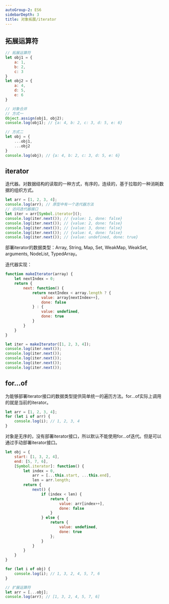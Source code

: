 ```yaml
---
autoGroup-2: ES6
sidebarDepth: 3
title: 对象拓展/iterator
---
```


## 拓展运算符
```js
// 拓展运算符
let obj1 = {
    a: 1,
    b: 2,
    c: 3
}
let obj2 = {
    a: 4,
    d: 5,
    e: 6
}

// 对象合并
// 方式一
Object.assign(obj1, obj2);
console.log(obj1); // {a: 4, b: 2, c: 3, d: 5, e: 6}

// 方式二
let obj = {
    ...obj1,
    ...obj2
}
console.log(obj); // {a: 4, b: 2, c: 3, d: 5, e: 6}
```

## iterator
迭代器。对数据结构的读取的一种方式，有序的，连续的，基于拉取的一种消耗数据的组织方式。
```js
let arr = [1, 2, 3, 4];
console.log(arr); // 原型中有一个迭代器方法
// 访问迭代器接口
let iter = arr[Symbol.iterator]();
console.log(iter.next()); // {value: 1, done: false}
console.log(iter.next()); // {value: 2, done: false}
console.log(iter.next()); // {value: 3, done: false}
console.log(iter.next()); // {value: 4, done: false}
console.log(iter.next()); // {value: undefined, done: true}
```
部署iterator的数据类型：Array, String, Map, Set, WeakMap, WeakSet, arguments, NodeList, TypedArray。

迭代器实现：
```js
function makeIterator(array) {
    let nextIndex = 0;
    return {
        next: function() {
            return nextIndex < array.length ? {
                value: array[nextIndex++],
                done: false
            } : {
                value: undefined,
                done: true
            }
        }
    }
}

let iter = makeIterator([1, 2, 3, 4]);
console.log(iter.next());
console.log(iter.next());
console.log(iter.next());
console.log(iter.next());
console.log(iter.next());
```
## for...of
为能够部署iterator接口的数据类型提供简单统一的遍历方法。for...of实际上调用的就是当前的iterator。
```js
let arr = [1, 2, 3, 4];
for (let i of arr) {
    console.log(i); // 1, 2, 3, 4
}
```
对象是无序的，没有部署iterator接口，所以默认不能使用for...of迭代。但是可以通过手动部署iterator接口。
```js
let obj = {
    start: [1, 3, 2, 4],
    end: [5, 7, 6],
    [Symbol.iterator]: function() {
        let index = 0,
            arr = [...this.start, ...this.end],
            len = arr.length;
        return {
            next() {
                if (index < len) {
                    return {
                        value: arr[index++],
                        done: false
                    }
                } else {
                    return {
                        value: undefined,
                        done: true
                    };
                }
            }
        }
    }
}

for (let i of obj) {
    console.log(i); // 1, 3, 2, 4, 5, 7, 6
}

// 扩展运算符
let arr = [...obj];
console.log(arr); // [1, 3, 2, 4, 5, 7, 6]
```